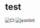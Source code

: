 # test

![CI](https://github.com/corestackin/test/workflows/CI/badge.svg) ![jsonlint](https://img.shields.io/badge/json%20lint-enabled-blue)
